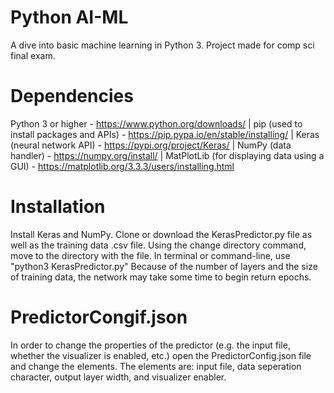 # Python AI-ML

A dive into basic machine learning in Python 3. Project made for comp sci final exam.


# Dependencies
Python 3 or higher - https://www.python.org/downloads/   |   pip (used to install packages and APIs) - https://pip.pypa.io/en/stable/installing/   |   Keras (neural network API) - https://pypi.org/project/Keras/   |   NumPy (data handler) - https://numpy.org/install/   |   MatPlotLib (for displaying data using a GUI) - https://matplotlib.org/3.3.3/users/installing.html


# Installation
Install Keras and NumPy.
Clone or download the KerasPredictor.py file as well as the training data .csv file.
Using the change directory command, move to the directory with the file.
In terminal or command-line, use "python3 KerasPredictor.py" Because of the number of layers and the size of training data, the network may take some time to begin return epochs.


# PredictorCongif.json
In order to change the properties of the predictor (e.g. the input file, whether the visualizer is enabled, etc.) open the PredictorConfig.json file and change the elements. The elements are: input file, data seperation character, output layer width, and visualizer enabler.
